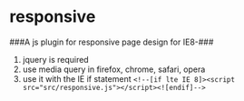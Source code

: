 responsive
==========

###A js plugin for responsive page design for IE8-###

1. jquery is required
2. use media query in firefox, chrome, safari, opera
3. use it with the IE if statement
  `<!--[if lte IE 8]><script src="src/responsive.js"></script><![endif]-->`
